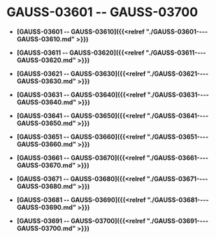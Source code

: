 # GAUSS-03601 -- GAUSS-03700

-   **[GAUSS-03601 -- GAUSS-03610]({{<relref "./GAUSS-03601----GAUSS-03610.md" >}})**  

-   **[GAUSS-03611 -- GAUSS-03620]({{<relref "./GAUSS-03611----GAUSS-03620.md" >}})**  

-   **[GAUSS-03621 -- GAUSS-03630]({{<relref "./GAUSS-03621----GAUSS-03630.md" >}})**  

-   **[GAUSS-03631 -- GAUSS-03640]({{<relref "./GAUSS-03631----GAUSS-03640.md" >}})**  

-   **[GAUSS-03641 -- GAUSS-03650]({{<relref "./GAUSS-03641----GAUSS-03650.md" >}})**  

-   **[GAUSS-03651 -- GAUSS-03660]({{<relref "./GAUSS-03651----GAUSS-03660.md" >}})**  

-   **[GAUSS-03661 -- GAUSS-03670]({{<relref "./GAUSS-03661----GAUSS-03670.md" >}})**  

-   **[GAUSS-03671 -- GAUSS-03680]({{<relref "./GAUSS-03671----GAUSS-03680.md" >}})**  

-   **[GAUSS-03681 -- GAUSS-03690]({{<relref "./GAUSS-03681----GAUSS-03690.md" >}})**  

-   **[GAUSS-03691 -- GAUSS-03700]({{<relref "./GAUSS-03691----GAUSS-03700.md" >}})**  


